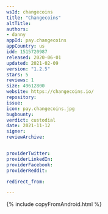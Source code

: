 ```yaml
---
wsId: changecoins
title: "Changecoins"
altTitle: 
authors:
- danny
appId: pay.changecoins
appCountry: us
idd: 1515720987
released: 2020-06-01
updated: 2021-02-09
version: "1.2.5"
stars: 5
reviews: 1
size: 49612800
website: https://changecoins.io/
repository: 
issue: 
icon: pay.changecoins.jpg
bugbounty: 
verdict: custodial
date: 2021-11-12
signer: 
reviewArchive:


providerTwitter: 
providerLinkedIn: 
providerFacebook: 
providerReddit: 

redirect_from:

---
```

{% include copyFromAndroid.html %}
